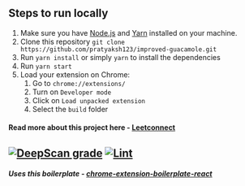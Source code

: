 ## Steps to run locally

1. Make sure you have [Node.js](https://nodejs.org/en/download/) and [Yarn](https://yarnpkg.com/) installed on your machine.
1. Clone this repository `git clone https://github.com/pratyaksh123/improved-guacamole.git`
1. Run `yarn install` or simply `yarn` to install the dependencies
1. Run `yarn start`
1. Load your extension on Chrome:
   1. Go to `chrome://extensions/`
   1. Turn on `Developer mode`
   1. Click on `Load unpacked extension`
   1. Select the `build` folder



#### Read more about this project here - [Leetconnect](https://www.notion.so/LeetConnect-0e6944e1d1c84dd2872f1b43b86b3050)
[![DeepScan grade](https://deepscan.io/api/teams/14723/projects/17803/branches/420995/badge/grade.svg)](https://deepscan.io/dashboard#view=project&tid=14723&pid=17803&bid=420995)
[![Lint](https://github.com/pratyaksh123/improved-guacamole/actions/workflows/lint.yml/badge.svg)](https://github.com/pratyaksh123/improved-guacamole/actions/workflows/lint.yml)
---
##### Uses this boilerplate - [chrome-extension-boilerplate-react](https://github.com/lxieyang/chrome-extension-boilerplate-react)
